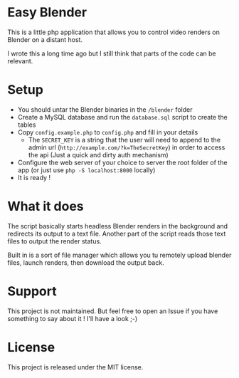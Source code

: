 # Easy Blender

This is a little php application that allows you to control video renders on Blender on a distant host.

I wrote this a long time ago but I still think that parts of the code can be relevant.

# Setup

- You should untar the Blender binaries in the `/blender` folder
- Create a MySQL database and run the `database.sql` script to create the tables
- Copy `config.example.php` to `config.php` and fill in your details
  - The `SECRET_KEY` is a string that the user will need to append to the admin url (`http://example.com/?k=TheSecretKey`) in order to access the api (Just a quick and dirty auth mechanism)
- Configure the web server of your choice to server the root folder of the app (or just use `php -S localhost:8000` locally)
- It is ready !

# What it does

The script basically starts headless Blender renders in the background and redirects its output to a text file.
Another part of the script reads those text files to output the render status.

Built in is a sort of file manager which allows you tu remotely upload blender files, launch renders, then download the output back.

# Support

This project is not maintained. But feel free to open an Issue if you have something to say about it ! I'll have a look ;-)

# License

This project is released under the MIT license.

